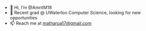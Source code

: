 - 👋 Hi, I’m @AmritM18
- 🌱 Recent grad @ UWaterloo Computer Science, looking for new opportunities  
- 📫 Reach me at matharua17@gmail.com

<!---
AmritM18/AmritM18 is a ✨ special ✨ repository because its `README.md` (this file) appears on your GitHub profile.
You can click the Preview link to take a look at your changes.
--->
